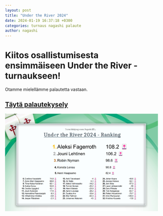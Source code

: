 ```yaml
---
layout: post
title: "Under the River 2024"
date: 2024-01-19 16:37:18 +0300
categories: turnaus nagashi palaute
author: nagashi
---
```

# Kiitos osallistumisesta ensimmäiseen Under the River -turnaukseen!  
Otamme mielellämme palautetta vastaan.  
## [Täytä palautekysely](https://forms.gle/grsYp27MX6nb1s6j7)  
![tulokset](https://github.com/nagashiturku/nagashiturku.github.io/blob/b682aaa5dfa6dd293b2f35023a5f7e9f0e25f2f3/_posts/under%20the%20river%20tulokset.png)
